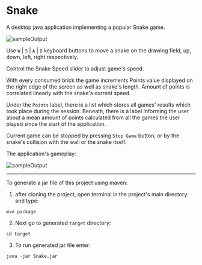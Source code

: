 # Snake

A desktop java application implementing a popular Snake game.


![sampleOutput](https://sc-cdn.scaleengine.net/i/5f9ddd3ea23dc1353f17d45281775c19.png)

Use `W` | `S` | `A` | `D` keyboard buttons to move a snake on the drawing field, up, down, left, right respectively.
 
Control the Snake Speed slider to adjust game's speed. 

With every consumed brick the game increments Points value displayed on the right edge of the screen as well as snake's length. Amount of points is correlated linearly with the snake's current speed.

Under the `Points` label, there is a list which stores all games' results which took place during the session.
Beneath, there is a label informing the user about a mean amount of points calculated from all the games the user played since the start of the application.

Current game can be stopped by pressing `Stop Game` button, or by the snake's collision with the wall or the snake itself.

The application's gameplay:

![sampleOutput](https://media.giphy.com/media/l0IxYQixxI0Sa8WXK/giphy.gif)

---

To generate a jar file of this project using maven:
  1. after cloning the project, open terminal in the project's main directory and type:

  `mvn package`
  
  2. Next go to generated `target` directory:
  
  `cd target`
  
  3. To run generated jar file enter:
  
  `java -jar Snake.jar`
